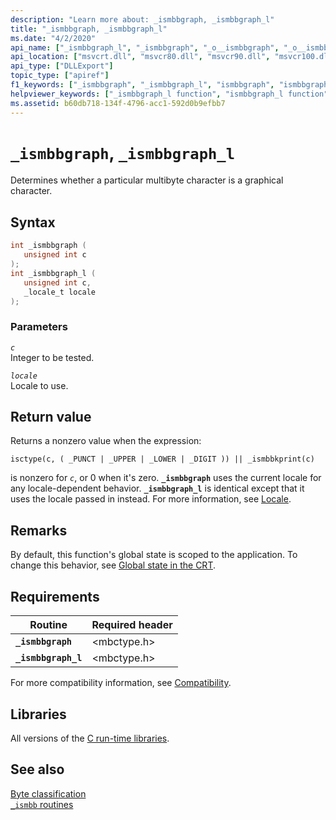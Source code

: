 ```yaml
---
description: "Learn more about: _ismbbgraph, _ismbbgraph_l"
title: "_ismbbgraph, _ismbbgraph_l"
ms.date: "4/2/2020"
api_name: ["_ismbbgraph_l", "_ismbbgraph", "_o__ismbbgraph", "_o__ismbbgraph_l"]
api_location: ["msvcrt.dll", "msvcr80.dll", "msvcr90.dll", "msvcr100.dll", "msvcr100_clr0400.dll", "msvcr110.dll", "msvcr110_clr0400.dll", "msvcr120.dll", "msvcr120_clr0400.dll", "ucrtbase.dll", "api-ms-win-crt-multibyte-l1-1-0.dll", "api-ms-win-crt-private-l1-1-0.dll"]
api_type: ["DLLExport"]
topic_type: ["apiref"]
f1_keywords: ["_ismbbgraph", "_ismbbgraph_l", "ismbbgraph", "ismbbgraph_l"]
helpviewer_keywords: ["_ismbbgraph_l function", "ismbbgraph_l function", "_ismbbgraph function", "ismbbgraph function"]
ms.assetid: b60db718-134f-4796-acc1-592d0b9efbb7
---
```

# `_ismbbgraph`, `_ismbbgraph_l`

Determines whether a particular multibyte character is a graphical character.

## Syntax

```C
int _ismbbgraph (
   unsigned int c
);
int _ismbbgraph_l (
   unsigned int c,
   _locale_t locale
);
```

### Parameters

*`c`*\
Integer to be tested.

*`locale`*\
Locale to use.

## Return value

Returns a nonzero value when the expression:

`isctype(c, ( _PUNCT | _UPPER | _LOWER | _DIGIT )) || _ismbbkprint(c)`

is nonzero for *`c`*, or 0 when it's zero. **`_ismbbgraph`** uses the current locale for any locale-dependent behavior. **`_ismbbgraph_l`** is identical except that it uses the locale passed in instead. For more information, see [Locale](../locale.md).

## Remarks

By default, this function's global state is scoped to the application. To change this behavior, see [Global state in the CRT](../global-state.md).

## Requirements

|Routine|Required header|
|-------------|---------------------|
|**`_ismbbgraph`**|\<mbctype.h>|
|**`_ismbbgraph_l`**|\<mbctype.h>|

For more compatibility information, see [Compatibility](../compatibility.md).

## Libraries

All versions of the [C run-time libraries](../crt-library-features.md).

## See also

[Byte classification](../byte-classification.md)\
[`_ismbb` routines](../ismbb-routines.md)
